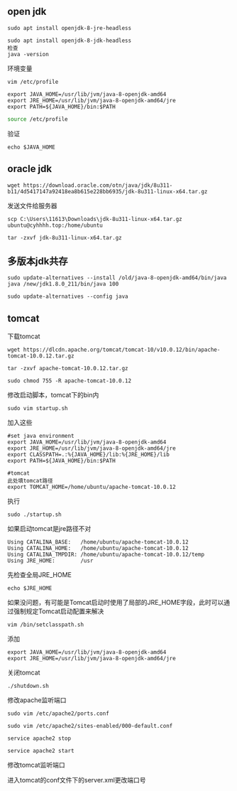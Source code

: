 ## open jdk

```
sudo apt install openjdk-8-jre-headless

sudo apt install openjdk-8-jdk-headless
检查
java -version
```

环境变量

```
vim /etc/profile
```

```
export JAVA_HOME=/usr/lib/jvm/java-8-openjdk-amd64
export JRE_HOME=/usr/lib/jvm/java-8-openjdk-amd64/jre
export PATH=${JAVA_HOME}/bin:$PATH
```

```bash
source /etc/profile
```

验证

```
echo $JAVA_HOME
```

## oracle jdk

```
wget https://download.oracle.com/otn/java/jdk/8u311-b11/4d5417147a92418ea8b615e228bb6935/jdk-8u311-linux-x64.tar.gz
```

发送文件给服务器

```
scp C:\Users\11613\Downloads\jdk-8u311-linux-x64.tar.gz ubuntu@cyhhhh.top:/home/ubuntu

tar -zxvf jdk-8u311-linux-x64.tar.gz
```

## 多版本jdk共存

```
sudo update-alternatives --install /old/java-8-openjdk-amd64/bin/java java /new/jdk1.8.0_211/bin/java 100

sudo update-alternatives --config java

```



## tomcat

下载tomcat

```
wget https://dlcdn.apache.org/tomcat/tomcat-10/v10.0.12/bin/apache-tomcat-10.0.12.tar.gz

tar -zxvf apache-tomcat-10.0.12.tar.gz

sudo chmod 755 -R apache-tomcat-10.0.12
```

修改启动脚本，tomcat下的bin内

```
sudo vim startup.sh
```

加入这些

```
#set java environment
export JAVA_HOME=/usr/lib/jvm/java-8-openjdk-amd64
export JRE_HOME=/usr/lib/jvm/java-8-openjdk-amd64/jre
export CLASSPATH=.:%{JAVA_HOME}/lib:%{JRE_HOME}/lib
export PATH=${JAVA_HOME}/bin:$PATH

#tomcat
此处填tomcat路径
export TOMCAT_HOME=/home/ubuntu/apache-tomcat-10.0.12
```

执行

```
sudo ./startup.sh
```

如果启动tomcat是jre路径不对

```
Using CATALINA_BASE:   /home/ubuntu/apache-tomcat-10.0.12
Using CATALINA_HOME:   /home/ubuntu/apache-tomcat-10.0.12
Using CATALINA_TMPDIR: /home/ubuntu/apache-tomcat-10.0.12/temp
Using JRE_HOME:        /usr
```

先检查全局JRE_HOME

```
echo $JRE_HOME
```

如果没问题，有可能是Tomcat启动时使用了局部的JRE_HOME字段，此时可以通过强制规定Tomcat启动配置来解决

```
vim /bin/setclasspath.sh
```

添加

```
export JAVA_HOME=/usr/lib/jvm/java-8-openjdk-amd64
export JRE_HOME=/usr/lib/jvm/java-8-openjdk-amd64/jre
```

关闭tomcat

```
./shutdown.sh 
```

修改apache监听端口

```
sudo vim /etc/apache2/ports.conf

sudo vim /etc/apache2/sites-enabled/000-default.conf

service apache2 stop

service apache2 start
```

修改tomcat监听端口

进入tomcat的conf文件下的server.xml更改端口号


